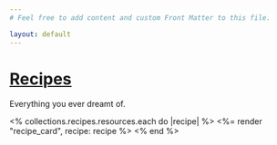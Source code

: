 ```yaml
---
# Feel free to add content and custom Front Matter to this file.

layout: default
---
```


<main class="p-10">
  <div class="pb-6">
    <h1 class="text-2xl"><a href="/">Recipes</a></h1>
    <p> Everything you ever dreamt of.</p>
  </div>

<div class="recipe-list grid sm:grid-cols-2 lg:grid-cols-3 2xl:grid-cols-4 gap-8">
    <% collections.recipes.resources.each do |recipe| %>
    <%= render "recipe_card", recipe: recipe %>    
  <% end %>
</div>
</main>
